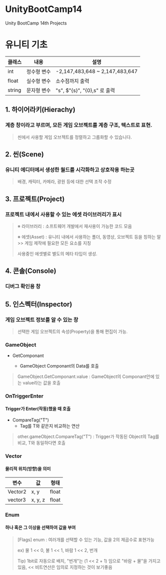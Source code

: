 # UnityBootCamp14
Unity BootCamp 14th Projects

# 유니티 기초

| 클래스 | 내용 | 설명 |
|-------|---|---|
| int | 정수형 변수 | -2,147,483,648 ~ 2,147,483,647 |
| float | 실수형 변수 | 소수점까지 출력 |
| string | 문자형 변수 | "s", $"{s}", "{0},s" 로 출력|

## 1. 하이어라키(Hierachy)
### 계층 창이라고 부르며, 모든 게임 오브젝트를 계층 구조, 텍스트로 표현.
> 씬에서 사용할 게임 오브젝트를 정렬하고 그룹화할 수 있습니다.

## 2. 씬(Scene)
### 유니티 에디터에서 생성한 월드를 시각화하고 상호작용 하는곳
> 배경, 캐릭터, 카메라, 광원 등에 대한 선택 조작 수정

## 3. 프로젝트(Project)
### 프로젝트 내에서 사용할 수 있는 에셋 라이브러리가 표시
> ※ 라이브러리 : 소프트웨어 개발에서 재사용이 가능한 코드 모음
> 
> ※ 에셋(Asset) : 유니티 내에서 사용하는 폴더, 동영상, 오브젝트 등을 칭하는 말 >> 게임 제작에 필요한 모든 요소를 지칭
> 
> 사용중인 에셋별로 별도의 메타 타입이 생성.

## 4. 콘솔(Console)
### 디버그 확인용 창

## 5. 인스펙터(Inspector)
### 게임 오브젝트 정보를 알 수 있는 창
> 선택한 게임 오브젝트의 속성(Property)을 통해 편집이 가능.

### GameObject
+ GetComponant<T>
  + GameObject Componant의 Data를 호출
> GameObject.GetComponant<T>.value : GameObject의 Componant안에 있는 value라는 값을 호출

### OnTriggerEnter
#### Trigger가 Enter(작동)했을 때 호출
+ CompareTag("T")
  + Tag를 T와 같은지 비교하는 연산
> other.gameObject.CompareTag("T") : Trigger가 작동된 Object의 Tag를 비교, T와 동일하다면 호출

### Vector
#### 물리적 위치(방향)을 의미
|변수|값|형태|
|----|---|---|
|Vector2|x, y|float|
|vector3|x, y, z|float|

### Enum
#### 하나 혹은 그 이상을 선택하여 값을 부여
> [Flags] enum : 여러개를 선택할 수 있는 기능, 값을 2의 제곱수로 표현가능
>
> ex) 물 1 << 0, 불 1 << 1, 바람 1 << 2, 번개
> 
> Tip) 1bit로 자동으로 배치, "번개"는 (1 << 2 + 1) 임으로 "바람 + 물"을 가지고 있음,
> << 비트연산은 임의로 지정하는 것이 보기좋음

